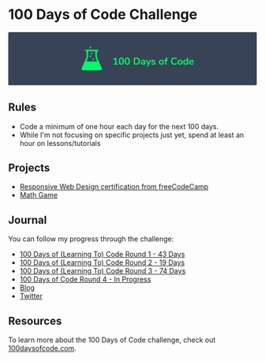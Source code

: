 # 100 Days of Code Challenge

![logo](logo.png)

## Rules

* Code a minimum of one hour each day for the next 100 days.
* While I'm not focusing on specific projects just yet, spend at least an hour on lessons/tutorials

## Projects

* [Responsive Web Design certification from freeCodeCamp](https://www.freecodecamp.org/certification/aprilblossoms/responsive-web-design)
* [Math Game](https://aprilblossoms.github.io/Math-Game/)

## Journal

You can follow my progress through the challenge:

* [100 Days of (Learning To) Code Round 1 - 43 Days](https://github.com/AprilBlossoms/100-Days/blob/master/journal/round-1-log.md)
* [100 Days of (Learning To) Code Round 2 - 19 Days](https://github.com/AprilBlossoms/100-Days/blob/master/journal/round-2-log.md)
* [100 Days of (Learning To) Code Round 3 - 74 Days](https://github.com/AprilBlossoms/100-Days/blob/master/journal/round-3-log.md)
* [100 Days of Code Round 4 - In Progress](https://github.com/AprilBlossoms/100-Days/blob/master/journal/round-4-log.md)
* [Blog](https://aprilmayblossoms.tumblr.com/100Days)
* [Twitter](https://twitter.com/AprilMayCodes)

## Resources

To learn more about the 100 Days of Code challenge, check out [100daysofcode.com](https://www.100daysofcode.com).
